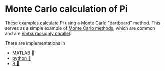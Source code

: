 # Monte Carlo calculation of Pi

These examples calculate Pi using a Monte Carlo "dartboard" method. This serves as a simple example of [Monte Carlo methods](https://en.wikipedia.org/wiki/Monte_Carlo_method), which are common and are [embarrassignly parallel](https://en.wikipedia.org/wiki/Embarrassingly_parallel).

There are implementations in

- [MATLAB 📁](matlab)
- [python 📁](python)
- [R 📁](R)
